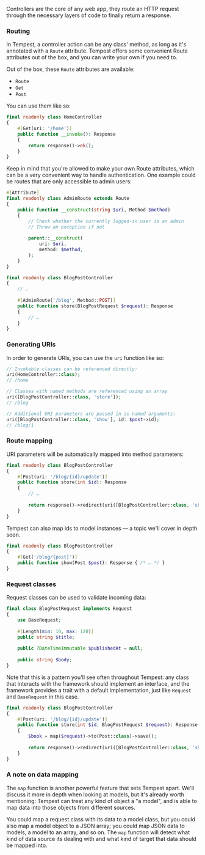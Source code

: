 Controllers are the core of any web app, they route an HTTP request through the necessary layers of code to finally return a response.

### Routing

In Tempest, a controller action can be any class' method, as long as it's annotated with a `Route` attribute. Tempest offers some convenient Route attributes out of the box, and you can write your own if you need to.

Out of the box, these `Route` attributes are available:

- `Route`
- `Get`
- `Post`

You can use them like so:

```php
final readonly class HomeController
{
    #[Get(uri: '/home')]
    public function __invoke(): Response
    {
        return response()->ok();
    }
}
```

Keep in mind that you're allowed to make your own Route attributes, which can be a very convenient way to handle authentication. One example could be routes that are only accessible to admin users:

```php
#[Attribute]
final readonly class AdminRoute extends Route
{
    public function __construct(string $uri, Method $method)
    {
        // Check whether the currently logged-in user is an admin
        // Throw an exception if not 
    
        parent::__construct(
            uri: $uri,
            method: $method,
        );
    }
}
```

```php
final readonly class BlogPostController
{
    // …
    
    #[AdminRoute('/blog', Method::POST)]
    public function store(BlogPostRequest $request): Response
    {
        // …
    }
}
```

### Generating URIs

In order to generate URIs, you can use the `uri` function like so:

```php
// Invokable classes can be referenced directly:
uri(HomeController::class); 
// /home

// Classes with named methods are referenced using an array
uri([BlogPostController::class, 'store']); 
// /blog

// Additional URI parameters are passed in as named arguments:
uri([BlogPostController::class, 'show'], id: $post->id); 
// /blog/1
```

### Route mapping

URI parameters will be automatically mapped into method parameters:

```php
final readonly class BlogPostController
{
    #[Post(uri: '/blog/{id}/update')]
    public function store(int $id): Response
    {
        // …
        
        return response()->redirect(uri([BlogPostController::class, 'show'], id: $id)) 
    }
}
```

Tempest can also map ids to model instances — a topic we'll cover in depth soon.

```php
final readonly class BlogPostController
{
    #[Get('/blog/{post}')]
    public function show(Post $post): Response { /* … */ }
}
```

### Request classes

Request classes can be used to validate incoming data:

```php
final class BlogPostRequest implements Request
{
    use BaseRequest;
    
    #[Length(min: 10, max: 120)]
    public string $title;
    
    public ?DateTimeImmutable $publishedAt = null;
    
    public string $body;
}
```

Note that this is a pattern you'll see often throughout Tempest: any class that interacts with the framework should implement an interface, and the framework provides a trait with a default implementation, just like `Request` and `BaseRequest` in this case. 

```php
final readonly class BlogPostController
{
    #[Post(uri: '/blog/{id}/update')]
    public function store(int $id, BlogPostRequest $request): Response
    {
        $book = map($request)->to(Post::class)->save();
        
        return response()->redirect(uri([BlogPostController::class, 'show'], id: $id)) 
    }
}
```

### A note on data mapping

The `map` function is another powerful feature that sets Tempest apart. We'll discuss it more in depth when looking at models, but it's already worth mentioning: Tempest can treat any kind of object a "a model", and is able to map data into those objects from different sources. 

You could map a request class with its data to a model class, but you could also map a model object to a JSON array; you could map JSON data to models, a model to an array, and so on. The `map` function will detect what kind of data source its dealing with and what kind of target that data should be mapped into. 